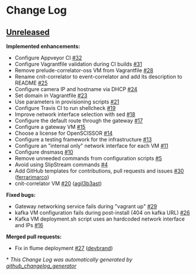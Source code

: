 # Change Log

## [Unreleased](https://github.com/scissor-project/open-scissor/tree/HEAD)

**Implemented enhancements:**

- Configure Appveyor CI [\#32](https://github.com/scissor-project/open-scissor/issues/32)
- Configure Vagrantfile validation during CI builds [\#31](https://github.com/scissor-project/open-scissor/issues/31)
- Remove prelude-correlator-oss VM from Vagrantfile [\#28](https://github.com/scissor-project/open-scissor/issues/28)
- Rename cnit-correlator to event-correlator and add its description to README [\#25](https://github.com/scissor-project/open-scissor/issues/25)
- Configure camera IP and hostname via DHCP [\#24](https://github.com/scissor-project/open-scissor/issues/24)
- Set domain in Vagrantfile [\#23](https://github.com/scissor-project/open-scissor/issues/23)
- Use parameters in provisioning scripts [\#21](https://github.com/scissor-project/open-scissor/issues/21)
- Configure Travis CI to run shellcheck [\#19](https://github.com/scissor-project/open-scissor/issues/19)
- Improve network interface selection with sed [\#18](https://github.com/scissor-project/open-scissor/issues/18)
- Configure the default route through the gateway [\#17](https://github.com/scissor-project/open-scissor/issues/17)
- Configure a gateway VM [\#15](https://github.com/scissor-project/open-scissor/issues/15)
- Choose a license for OpenSCISSOR [\#14](https://github.com/scissor-project/open-scissor/issues/14)
- Configure a testing framework for the infrastructure [\#13](https://github.com/scissor-project/open-scissor/issues/13)
- Configure an "internal only" network interface for each VM [\#11](https://github.com/scissor-project/open-scissor/issues/11)
- Configure dnsmasq [\#10](https://github.com/scissor-project/open-scissor/issues/10)
- Remove unneeded commands from configuration scripts [\#5](https://github.com/scissor-project/open-scissor/issues/5)
- Avoid using SlipStream commands [\#4](https://github.com/scissor-project/open-scissor/issues/4)
- Add GitHub templates for contributions, pull requests and issues [\#30](https://github.com/scissor-project/open-scissor/pull/30) ([ferrarimarco](https://github.com/ferrarimarco))
- cnit-correlator VM [\#20](https://github.com/scissor-project/open-scissor/pull/20) ([agil3b3ast](https://github.com/agil3b3ast))

**Fixed bugs:**

- Gateway networking service fails during "vagrant up" [\#29](https://github.com/scissor-project/open-scissor/issues/29)
- kafka VM configuration fails during post-install \(404 on kafka URL\) [\#26](https://github.com/scissor-project/open-scissor/issues/26)
- Kafka VM deployment.sh script uses an hardcoded network interface and IPs [\#16](https://github.com/scissor-project/open-scissor/issues/16)

**Merged pull requests:**

- Fix in flume deployment [\#27](https://github.com/scissor-project/open-scissor/pull/27) ([devbrand](https://github.com/devbrand))



\* *This Change Log was automatically generated by [github_changelog_generator](https://github.com/skywinder/Github-Changelog-Generator)*